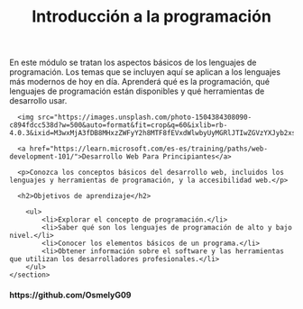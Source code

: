 <!DOCTYPE html>
<html lang="es">
<head>
  <meta charset="UTF-8">
  <meta name="viewport" content="width=device-width, initial-scale=1.0">
  <title>Mi Primer Sitio Web</title>
</head>
<body>
  
  <header>
    <h1>Introducción a la programación</h1>
  </header>

  <main> 
    <section>
     <p>En este módulo se tratan los aspectos básicos de los 
        lenguajes de programación. Los temas que se incluyen 
        aquí se aplican a los lenguajes más modernos de hoy 
        en día. Aprenderá qué es la programación, qué lenguajes 
        de programación están disponibles y qué herramientas de 
        desarrollo usar.</p>

      <img src="https://images.unsplash.com/photo-1504384308090-c894fdcc538d?w=500&auto=format&fit=crop&q=60&ixlib=rb-4.0.3&ixid=M3wxMjA3fDB8MHxzZWFyY2h8MTF8fEVxdWlwbyUyMGRlJTIwZGVzYXJyb2xsYWRvcmVzfGVufDB8fDB8fHww">
      
      <a href="https://learn.microsoft.com/es-es/training/paths/web-development-101/">Desarrollo Web Para Principiantes</a>
      
      <p>Conozca los conceptos básicos del desarrollo web, incluidos los lenguajes y herramientas de programación, y la accesibilidad web.</p>
      
      <h2>Objetivos de aprendizaje</h2>
       
        <ul> 
            <li>Explorar el concepto de programación.</li>
            <li>Saber qué son los lenguajes de programación de alto y bajo nivel.</li>
            <li>Conocer los elementos básicos de un programa.</li>
            <li>Obtener información sobre el software y las herramientas que utilizan los desarrolladores profesionales.</li>   
        </ul>
    </section>
  </main>

  <footer>
    <h4>https://github.com/OsmelyG09</h4>
  </footer>

</body>
</html>